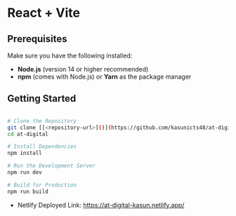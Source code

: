 # React + Vite

## Prerequisites

Make sure you have the following installed:

- **Node.js** (version 14 or higher recommended)
- **npm** (comes with Node.js) or **Yarn** as the package manager

## Getting Started

```bash

# Clone the Repository
git clone [[<repository-url>]()](https://github.com/kasunicts48/at-digital)
cd at-digital

# Install Dependencies
npm install

# Run the Development Server
npm run dev

# Build for Production
npm run build

```
- Netlify Deployed Link: https://at-digital-kasun.netlify.app/

